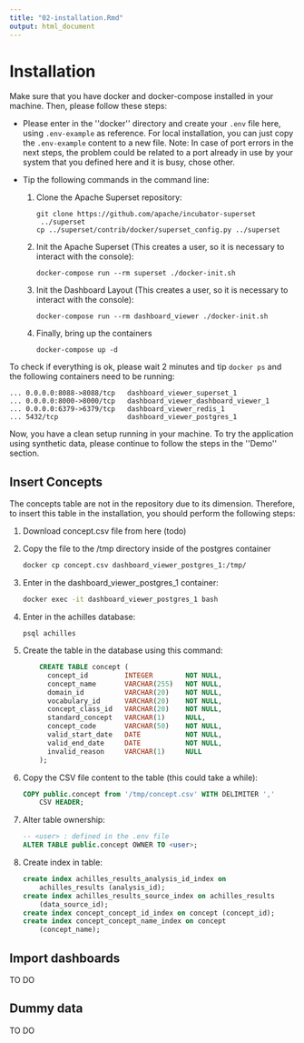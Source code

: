 ```yaml
---
title: "02-installation.Rmd"
output: html_document
---
```




# Installation

Make sure that you have docker and docker-compose installed in your machine. Then, please follow these steps:

- Please enter in the ''docker'' directory and create your `.env` file here, using `.env-example` as reference. For local installation, you can just copy the `.env-example` content to a new file. Note: In case of port errors in the next steps, the problem could be related to a port already in use by your system that you defined here and it is busy, chose other.

- Tip the following commands in the command line:

    1. Clone the Apache Superset repository:
    
        ```
        git clone https://github.com/apache/incubator-superset
         ../superset
        cp ../superset/contrib/docker/superset_config.py ../superset
        ```
        
    2. Init the Apache Superset (This creates a user, so it is necessary to interact with the console):
    
        ```
        docker-compose run --rm superset ./docker-init.sh
        ```
        
    3. Init the Dashboard Layout  (This creates a user, so it is necessary to interact with the console):
    
        ```
        docker-compose run --rm dashboard_viewer ./docker-init.sh
        ```
        
    4. Finally, bring up the containers 
    
        ```
        docker-compose up -d
        ```
        
To check if everything is ok, please wait 2 minutes and tip `docker ps` and the following containers need to be running: 
```
... 0.0.0.0:8088->8088/tcp   dashboard_viewer_superset_1
... 0.0.0.0:8000->8000/tcp   dashboard_viewer_dashboard_viewer_1
... 0.0.0.0:6379->6379/tcp   dashboard_viewer_redis_1
... 5432/tcp                 dashboard_viewer_postgres_1
```

Now, you have a clean setup running in your machine. To try the application using synthetic data, please continue to follow the steps in the ''Demo'' section.

## Insert Concepts

The concepts table are not in the repository due to its dimension. Therefore, to insert this table in the installation, you should perform the following steps:

1. Download concept.csv file from here (todo)

2. Copy the file to the /tmp directory inside of the postgres container

    ```sh
    docker cp concept.csv dashboard_viewer_postgres_1:/tmp/
    ```
    
3. Enter in the dashboard_viewer_postgres_1 container:

    ```sh
    docker exec -it dashboard_viewer_postgres_1 bash
    ```
    
4. Enter in the achilles database:

    ```
    psql achilles
    ```
    
5. Create the table in the database using this command:

    ```sql
        CREATE TABLE concept (
          concept_id         INTEGER        NOT NULL,
          concept_name       VARCHAR(255)   NOT NULL,
          domain_id          VARCHAR(20)    NOT NULL,
          vocabulary_id      VARCHAR(20)    NOT NULL,
          concept_class_id   VARCHAR(20)    NOT NULL,
          standard_concept   VARCHAR(1)     NULL,
          concept_code       VARCHAR(50)    NOT NULL,
          valid_start_date   DATE           NOT NULL,
          valid_end_date     DATE           NOT NULL,
          invalid_reason     VARCHAR(1)     NULL
        );
    ```
    
6. Copy the CSV file content to the table (this could take a while):

    ```sql
    COPY public.concept from '/tmp/concept.csv' WITH DELIMITER ','
        CSV HEADER;
    ```

7. Alter table ownership:

    ```sql
    -- <user> : defined in the .env file
    ALTER TABLE public.concept OWNER TO <user>;
    ```

8. Create index in table:

    ```sql
    create index achilles_results_analysis_id_index on 
        achilles_results (analysis_id);
    create index achilles_results_source_index on achilles_results 
        (data_source_id);
    create index concept_concept_id_index on concept (concept_id);
    create index concept_concept_name_index on concept 
        (concept_name);
    ```
    

## Import dashboards

TO DO

## Dummy data

TO DO
    
